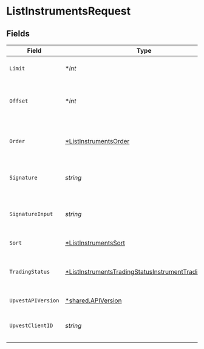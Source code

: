 # ListInstrumentsRequest


## Fields

| Field                                                                                                                                  | Type                                                                                                                                   | Required                                                                                                                               | Description                                                                                                                            | Example                                                                                                                                |
| -------------------------------------------------------------------------------------------------------------------------------------- | -------------------------------------------------------------------------------------------------------------------------------------- | -------------------------------------------------------------------------------------------------------------------------------------- | -------------------------------------------------------------------------------------------------------------------------------------- | -------------------------------------------------------------------------------------------------------------------------------------- |
| `Limit`                                                                                                                                | **int*                                                                                                                                 | :heavy_minus_sign:                                                                                                                     | Use the `limit` argument to specify the maximum number of items returned.                                                              |                                                                                                                                        |
| `Offset`                                                                                                                               | **int*                                                                                                                                 | :heavy_minus_sign:                                                                                                                     | Use the `offset` argument to specify where in the list of results to start when returning items for a particular query.                |                                                                                                                                        |
| `Order`                                                                                                                                | [*ListInstrumentsOrder](../../models/operations/listinstrumentsorder.md)                                                               | :heavy_minus_sign:                                                                                                                     | Sort order of the result list if the `sort` parameter is specified. Use `ASC` for ascending or `DESC` for descending sort order.       |                                                                                                                                        |
| `Signature`                                                                                                                            | *string*                                                                                                                               | :heavy_check_mark:                                                                                                                     | https://tools.ietf.org/id/draft-ietf-httpbis-message-signatures-01.html#name-the-signature-http-header                                 |                                                                                                                                        |
| `SignatureInput`                                                                                                                       | *string*                                                                                                                               | :heavy_check_mark:                                                                                                                     | https://tools.ietf.org/id/draft-ietf-httpbis-message-signatures-01.html#name-the-signature-input-http-he                               |                                                                                                                                        |
| `Sort`                                                                                                                                 | [*ListInstrumentsSort](../../models/operations/listinstrumentssort.md)                                                                 | :heavy_minus_sign:                                                                                                                     | Sort the result by `created_at` or `updated_at`.                                                                                       |                                                                                                                                        |
| `TradingStatus`                                                                                                                        | [*ListInstrumentsTradingStatusInstrumentTradingStatus](../../models/operations/listinstrumentstradingstatusinstrumenttradingstatus.md) | :heavy_minus_sign:                                                                                                                     | Filters the list to only show instruments with a certain status (e.g. only instruments that can be currently traded).                  |                                                                                                                                        |
| `UpvestAPIVersion`                                                                                                                     | [*shared.APIVersion](../../models/shared/apiversion.md)                                                                                | :heavy_minus_sign:                                                                                                                     | Upvest API version (Note: Do not include quotation marks)                                                                              | 1                                                                                                                                      |
| `UpvestClientID`                                                                                                                       | *string*                                                                                                                               | :heavy_check_mark:                                                                                                                     | Tenant Client ID                                                                                                                       | ebabcf4d-61c3-4942-875c-e265a7c2d062                                                                                                   |